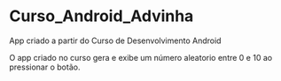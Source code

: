 # Curso_Android_Advinha
App criado a partir do Curso de Desenvolvimento Android

O app criado no curso gera e exibe um número aleatorio entre 0 e 10 ao pressionar o botão.
